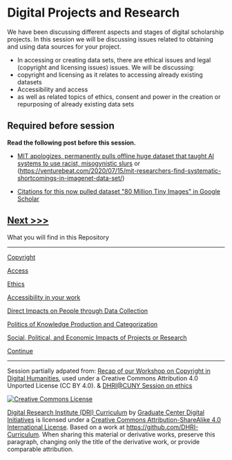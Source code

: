 
# Digital Projects and Research 

We have been discussing different aspects and stages of digital scholarship projects.  In this session we will be discussing issues related to obtaining and using data sources for your project. 
* In accessing or creating data sets, there are ethical issues and legal (copyright and licensing issues) issues. 
We will be discussing:
* copyright and licensing as it relates to accessing already existing datasets 
* Accessibility and access
* as well as related topics of ethics, consent and power in the creation or repurposing of already existing data sets 

## Required before session
**Read the following post before this session.**
* [MIT apologizes, permanently pulls offline huge dataset that taught AI systems to use racist, misogynistic slurs](https://www.theregister.com/2020/07/01/mit_dataset_removed/) or (https://venturebeat.com/2020/07/15/mit-researchers-find-systematic-shortcomings-in-imagenet-data-set/)

* [Citations for this now pulled dataset "80 Million Tiny Images" in Google Scholar](https://scholar.google.com/scholar?hl=en&as_sdt=0%2C44&q=%2280+Million+Tiny+Images%22&btnG=)


[Next >>>](sections/copyright.md)  
----

What you will find in this Repository

-----

[Copyright](sections/copyright.md)  

[Access](sections/access.md)

[Ethics](sections/ethics.md)

[Accessibility in your work](sections/accessibility.md)

[Direct Impacts on People through Data Collection](sections/people.md)

[Politics of Knowledge Production and Categorization](sections/power.md)

[Social, Political, and Economic Impacts of Projects or Research](sections/socpol.md)


[Continue](sections/continue.md)  


-----

Session partially adpated from:
[Recap of our Workshop on Copyright in Digital Humanities](https://wp.nyu.edu/dss/2015/04/17/polonsky-copyright-workshop-2015/), used under a Creative Commons Attribution 4.0 Unported License (CC BY 4.0). 
&
[DHRI@CUNY Session on ethics](https://github.com/DHRI-Curriculum/ethics)

[![Creative Commons License](https://i.creativecommons.org/l/by-sa/4.0/88x31.png)](http://creativecommons.org/licenses/by-sa/4.0/)

[Digital Research Institute (DRI) Curriculum](http://purl.org/dc/terms/) by [Graduate Center Digital Initiatives](https://gcdi.commons.gc.cuny.edu/) is licensed under a [Creative Commons Attribution-ShareAlike 4.0 International License](http://creativecommons.org/licenses/by-sa/4.0/). Based on a work at <https://github.com/DHRI-Curriculum>. When sharing this material or derivative works, preserve this paragraph, changing only the title of the derivative work, or provide comparable attribution.
